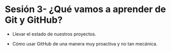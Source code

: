 # Sesión 3- ¿Qué vamos a aprender de Git y GitHub?

+ Llevar el estado de nuestros proyectos.

+ Cómo usar GitHub de una manera muy proactiva y no tan mecánica.